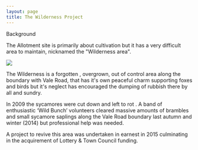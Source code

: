 ```yaml
---
layout: page
title: The Wilderness Project
---
```


Background

The Allotment site is primarily about cultivation but it has a very difficult area to maintain, nicknamed the "Wilderness area".

![](https://dscroft.github.io/seaford_allotments.github.io/assets/img/wilderness1.jpeg)

The Wilderness is a forgotten , overgrown, out of control area along the boundary with Vale Road, that has it's own peaceful charm supporting foxes and birds but it's neglect has encouraged the dumping of rubbish there by all and sundry.

In 2009 the sycamores were cut down and left to rot . A band of enthusiastic ‘Wild Bunch’ volunteers cleared massive amounts of brambles and small sycamore saplings along the Vale Road boundary last autumn and winter (2014) but professional help was needed.

A project to revive this area was undertaken in earnest in 2015 culminating in the acquirement of Lottery & Town Council funding.